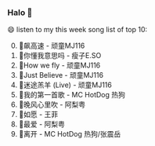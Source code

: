 

### Halo 👋

😄 listen to my this week song list of top 10:

0. 🌈飙高速 - 顽童MJ116
1. 🌈你懂我意思吗 - 瘦子E.SO
2. 🌈How we fly - 顽童MJ116
3. 🌈Just Believe - 顽童MJ116
4. 🌈迷途羔羊 (Live) - 顽童MJ116
5. 🌈我的第一首歌 - MC HotDog 热狗
6. 🌈晚风心里吹 - 阿梨粤
7. 🌈如愿 - 王菲
8. 🌈最爱 - 阿梨粤
9. 🌈离开 - MC HotDog 热狗/张震岳

